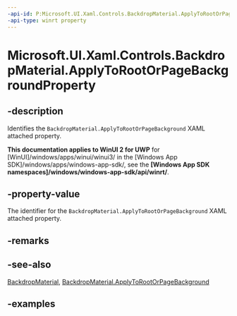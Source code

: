 ```yaml
---
-api-id: P:Microsoft.UI.Xaml.Controls.BackdropMaterial.ApplyToRootOrPageBackgroundProperty
-api-type: winrt property
---
```


# Microsoft.UI.Xaml.Controls.BackdropMaterial.ApplyToRootOrPageBackgroundProperty

<!--
public static Windows.UI.Xaml.DependencyProperty ApplyToRootOrPageBackgroundProperty { get; }
-->

## -description

Identifies the `BackdropMaterial.ApplyToRootOrPageBackground` XAML attached property.

**This documentation applies to WinUI 2 for UWP** for [WinUI]/windows/apps/winui/winui3/ in the [Windows App SDK]/windows/apps/windows-app-sdk/, see the **[Windows App SDK namespaces]/windows/windows-app-sdk/api/winrt/**.

## -property-value

The identifier for the `BackdropMaterial.ApplyToRootOrPageBackground` XAML attached property.

## -remarks

## -see-also

[BackdropMaterial](backdropmaterial.md), [BackdropMaterial.ApplyToRootOrPageBackground](backdropmaterial_applytorootorpagebackground.md)

## -examples
